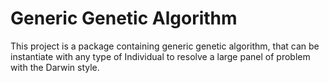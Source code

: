 Generic Genetic Algorithm
=========================

This project is a package containing generic genetic algorithm, that can be instantiate with any type of Individual to resolve a large panel of problem with the Darwin style.
